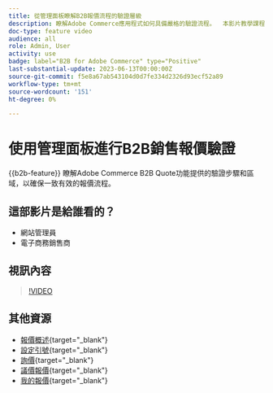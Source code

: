 ```yaml
---
title: 從管理面板瞭解B2B報價流程的驗證層級
description: 瞭解Adobe Commerce應用程式如何具備嚴格的驗證流程。  本影片教學課程示範Adobe Commerce管理面板的驗證程式，以確保引述程式有效且一致
doc-type: feature video
audience: all
role: Admin, User
activity: use
badge: label="B2B for Adobe Commerce" type="Positive"
last-substantial-update: 2023-06-13T00:00:00Z
source-git-commit: f5e8a67ab543104d0d7fe334d2326d93ecf52a89
workflow-type: tm+mt
source-wordcount: '151'
ht-degree: 0%

---
```


# 使用管理面板進行B2B銷售報價驗證

{{b2b-feature}}
瞭解Adobe Commerce B2B Quote功能提供的驗證步驟和區域，以確保一致有效的報價流程。

## 這部影片是給誰看的？

- 網站管理員
- 電子商務銷售商

## 視訊內容

>[!VIDEO](https://video.tv.adobe.com/v/3420413?learn=on)

## 其他資源

- [報價概述](https://experienceleague.adobe.com/docs/commerce-admin/b2b/quotes/quotes.html){target="_blank"}
- [設定引號](https://experienceleague.adobe.com/docs/commerce-admin/b2b/quotes/configure-quotes.html){target="_blank"}
- [詢價](https://experienceleague.adobe.com/docs/commerce-admin/b2b/quotes/quote-request.html){target="_blank"}
- [議價報價](https://experienceleague.adobe.com/docs/commerce-admin/b2b/quotes/quote-price-negotiation.html){target="_blank"}
- [我的報價](https://experienceleague.adobe.com/docs/commerce-admin/b2b/quotes/account-dashboard-my-quotes.html){target="_blank"}
